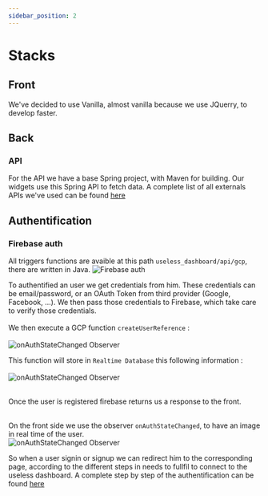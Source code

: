 ```yaml
---
sidebar_position: 2
---
```


# Stacks

## Front

We've decided to use Vanilla, almost vanilla because we use JQuerry, to develop faster.


## Back

### API

For the API we have a base Spring project, with Maven for building.
Our widgets use this Spring API to fetch data.
A complete list of all externals APIs we've used can be found [here](https://docs.dashless.musubi.dev/docs/How_to-Dev/ressources)

## Authentification

### Firebase auth

All triggers functions are avaible at this path `useless_dashboard/api/gcp`, there are written in Java.
![Firebase auth](https://miro.medium.com/max/1200/0*yEoRjmyk4dOuidmF)

To authentified an user we get credentials from him. These credentials can be email/password, or an OAuth Token from third provider (Google, Facebook, ...). We then pass those credentials to Firebase, which take care to verify those credentials. <br/> <br/>
We then execute a GCP function `createUserReference` : <br/> <br/>
![onAuthStateChanged Observer](/Register/FunctionCreateUser.png)

This function will store in `Realtime Database` this following information :<br/> <br/>
![onAuthStateChanged Observer](/Register/store.png)

<br/>
Once the user is registered firebase returns us a response to the front.<br/> <br/>

On the front side we use the observer `onAuthStateChanged`, to have an image in real time of the user. <br/>
![onAuthStateChanged Observer](/Dashboard/isConnected.png)

So when a user signin or signup we can redirect him to the corresponding page, according to the different steps in needs to fullfil to connect to the useless dashboard.
A complete step by step of the authentification can be found [here](https://docs.dashless.musubi.dev/docs/User-guide/Register)
